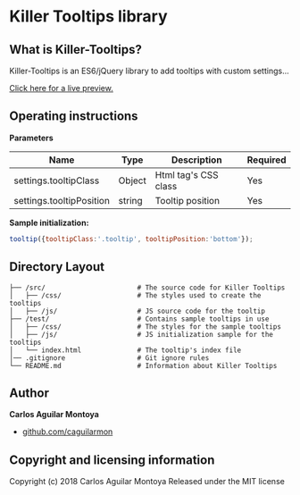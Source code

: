 Killer Tooltips library
======

What is Killer-Tooltips?
------
Killer-Tooltips is an ES6/jQuery library to add tooltips with custom settings...

[Click here for a live preview.](https://caguilarmon.github.io/killer-tooltip/test/)

Operating instructions
------
**Parameters**

|Name                       |Type    |Description                                                  |Required |
|---------------------------|--------|-------------------------------------------------------------|---------|
|settings.tooltipClass      |Object  |Html tag's CSS class                                         |Yes      |
|settings.tooltipPosition   |string  |Tooltip position                                             |Yes      |


**Sample initialization:**
```javascript
tooltip({tooltipClass:'.tooltip', tooltipPosition:'bottom'});
```

Directory Layout
------
```
├── /src/                       # The source code for Killer Tooltips
│   ├── /css/                   # The styles used to create the tooltips
│   ├── /js/                    # JS source code for the tooltip
├── /test/                      # Contains sample tooltips in use
│   ├── /css/                   # The styles for the sample tooltips
│   ├── /js/                    # JS initialization sample for the tooltips
│   └── index.html              # The tooltip's index file
│── .gitignore                  # Git ignore rules
└── README.md                   # Information about Killer Tooltips
```

Author
------
**Carlos Aguilar Montoya**
 * [github.com/caguilarmon](https://github.com/caguilarmon)

Copyright and licensing information
------
Copyright (c) 2018 Carlos Aguilar Montoya Released under the MIT license
